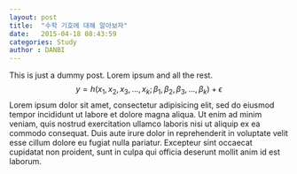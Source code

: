 ```yaml
---
layout: post
title:  "수학 기호에 대해 알아보자"
date:   2015-04-18 08:43:59
categories: Study
author : DANBI
---
```



This is just a dummy post. Lorem ipsum and all the rest.
$$ y = h(x_1, x_2, x_3, ..., x_k; \beta_1, \beta_2, \beta_3, ..., \beta_k) + \epsilon $$
Lorem ipsum dolor sit amet, consectetur adipisicing elit, sed do eiusmod
tempor incididunt ut labore et dolore magna aliqua. Ut enim ad minim veniam,
quis nostrud exercitation ullamco laboris nisi ut aliquip ex ea commodo
consequat. Duis aute irure dolor in reprehenderit in voluptate velit esse
cillum dolore eu fugiat nulla pariatur. Excepteur sint occaecat cupidatat non
proident, sunt in culpa qui officia deserunt mollit anim id est laborum.

